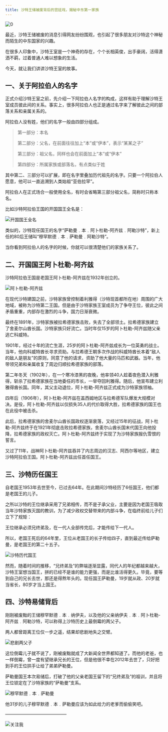 ```yaml
---
title: 沙特王储被废背后的宫廷戏，揭秘中东第一家族
---
```


![0](/img/2017-06-27-0.jpeg "0")

最近，沙特王储被废的消息引得网友纷纷围观，也引起了很多朋友对沙特这个神秘而陌生的中东国家的兴趣。

在很多人印象中，沙特王室是一个神奇的存在，个个长相英俊，出手豪阔，活得潇洒不羁，过着普通人难以想象的生活。

今天，就让我们讲讲沙特王室的故事。

## 一、关于阿拉伯人的名字

正式介绍沙特王室之前，先介绍一下阿拉伯人名字的构成，这样有助于理解沙特王室成员彼此间的关系。事实上，很多阿拉伯人也正是通过名字来了解彼此之间的部落关系和亲属关系的。

阿拉伯人没有姓，他们的名字一般由四部分组成。

>第一部分：本名
>
>第二部分：父名，在前面往往加上“本”或“伊本”，表示“某某之子”
>
>第三部分：祖父名，同样也会在前面加上“本”或“伊本”
>
>第四部分：所属家族或部落名，有点类似于姓

其中第二、三部分可以扩展，即在名字里叠加历代祖先的名字。只要一个阿拉伯人愿意，他可以一直追溯到人类始祖“亚伯拉罕”。

阿拉伯人在正式场合一般使用全名，有时会省略第三部分祖父名，简称时只称本名。

比如沙特阿拉伯王国的开国国王全名是： 

![开国国王全名](/img/2017-06-27-1.png "开国国王全名")

类似的，沙特现任国王的名字“萨勒曼﹒本﹒阿卜杜勒-阿齐兹﹒阿勒沙特”，新上任的80后王储叫“穆罕默德﹒本﹒萨勒曼﹒阿勒沙特”。

当你看到阿拉伯人的名字的时候，你就可以很清楚他们的家族关系了。

## 二、开国国王阿卜杜勒-阿齐兹

沙特阿拉伯王国是老国王阿卜杜勒-阿齐兹在1932年创立的。

![阿卜杜勒-阿齐兹](/img/2017-06-27-2.png "阿卜杜勒-阿齐兹")

在现代沙特建国之前，沙特家族曾控制着利雅得（沙特现首都所在地）周围的广大地域，被称为沙特第二王国。但是由于沙特家族王室成员为了争夺王位，彼此之间矛盾重重，内部存在激烈的斗争，国力日渐衰微。

最终在1891年，沙特家族被拉希德家族击败，失去了全部领土。拉希德家族建立了舍麦尔山酋长国。沙特家族只好流亡。当时年仅15岁的阿卜杜勒-阿齐兹随父亲逃亡科威特。

1901年，经过十年的流亡生涯，25岁的阿卜杜勒-阿齐兹成长为一位英勇的战士。当年，他向科威特酋长寻求资助。与拉希德王朝多次作战的科威特酋长本着“敌人的敌人是朋友”的原则，同意了他的请求，资助了他大量的马匹和武器。当年，他带领兄弟和亲属收复了周边归顺拉希德家族的部落。

第二年冬天（1902年），在一个寒冷漆黑的夜晚，他率领40人趁着夜色潜入利雅得，斩杀了拉希德家族在当地委任的市长，一举夺回利雅得。随后，他宣布建立利雅得酋长国。同年，其父主动退位，阿卜杜勒-阿齐兹正式成为沙特家族领袖。

四年后（1906年），阿卜杜勒-阿齐兹在盖西姆地区与拉希德军队爆发大规模对决。是役，阿卜杜勒-阿齐兹以仅损失35人的代价取得大胜，拉希德家族的国王也在此役中被击杀。

此后，拉希德家族的舍麦尔山酋长国政权逐渐衰落，又经过15年的征战，阿卜杜勒-阿齐兹终于在1921年彻底击败拉希德家族，舍麦尔山酋长国末代国王向他投降，拉希德家族的政权灭亡。阿卜杜勒-阿齐兹终于实现了为沙特家族报仇雪恨的誓言。

又过了11年，战神阿卜杜勒-阿齐兹吞并了内志周边的汉志、阿西尔等地区，建立沙特阿拉伯王国。阿卜杜勒-阿齐兹出任首任国王。

## 三、沙特历任国王

自老国王1953年去世至今，已过去64年。在此期间沙特经历了6任国王，他们都是老国王的儿子。

之所以沙特的王位继承采用了兄弟相传，而不是子承父业，主要是因为老国王吸取当年沙特家族灭国的教训，为了减少政权交替带来的内部斗争，在临终前给儿子们立下了规矩：

王位继承必须兄终弟及，在一代人全部传完后，才能传给下一代人。

所以，老国王死后的64年里，王位从老国王的长子传给四子，直到最近传给萨勒曼，是老国王的第二十五子。

![沙特历代国王](/img/2017-06-27-5.png "沙特历代国王")

然而，随着时间的推移，“兄终弟及”的弊端逐渐显露，同代人的年纪都越来越大，沙特王室想当国王，拼的已经不是谁的能力更强，而是比谁活得更久。毕竟，要等到自己的兄长去世，那还是得熬年头的。现任国王萨勒曼，19岁就从政、20岁就当省长，80岁才当上国王。
 
## 四、沙特易储背后

刚刚被废黜的王储穆罕默德﹒本﹒纳伊夫，以及他的父亲纳伊夫﹒本﹒阿卜杜勒-阿齐兹﹒阿勒沙特，可以称得上沙特历史上最倒霉的两父子。

两人都曾距离王位仅一步之遥，结果却悲剧地失之交臂。

![悲剧两父子](/img/2017-06-27-3.jpg "悲剧两父子")

这位倒霉儿子就不说了，刚被废黜就成了大新闻全世界都知道了。而他的老爸，也一样倒霉，曾一度有望继承兄长的王位，但是他很不幸在2012年去世了，只好把到手的王位拱手让给了弟弟萨勒曼。

萨勒曼国王本次易储后，打破了他的父亲老国王留下的“兄终弟及”的祖训，并且将王位锁定在了沙特家族的“萨勒曼”支系。

![穆罕默德﹒本﹒萨勒曼](/img/2017-06-27-4.jpg "穆罕默德﹒本﹒萨勒曼")

他31岁的儿子穆罕默德﹒本﹒萨勒曼应该为如此给力的老爹而偷偷笑吧。

——————————————

![关注我](/img/followme.jpg "关注我")



